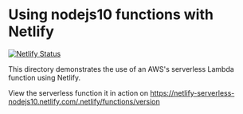 # Using nodejs10 functions with Netlify
 
[![Netlify Status](https://api.netlify.com/api/v1/badges/24459f40-ead2-4508-a77e-6079dfac6b43/deploy-status)](https://app.netlify.com/sites/netlify-serverless-nodejs10/deploys)

This directory demonstrates the use of an AWS's serverless Lambda function using Netlify.

View the serverless function it in action on https://netlify-serverless-nodejs10.netlify.com/.netlify/functions/version
